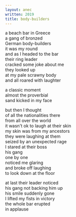 ```yaml
---
layout: anec
written: 2019
title: body-builders 
---
```


<div class="poem">

a beach bar in Greece  
a gang of bronzed  
German body-builders  
it was my round  
and as I headed to the bar  
their ring leader  
cracked some joke about me  
they looked up  
at my pale scrawny body  
and all roared with laughter

a classic moment  
almost the proverbial  
sand kicked in my face

but then I thought  
of all the nationalities there  
from all over the world  
it wasn't ok to laugh at their skin  
my skin was from my ancestors  
they were laughing at them  
seized by an unexpected rage  
I stared at their boss  
his gang  
one by one  
noticed me glaring  
and broke off laughing  
to look down at the floor  

at last their leader noticed  
his gang not backing him up  
his smile suddenly gone  
I lifted my fists in victory  
the whole bar erupted  
in applause

</div>

